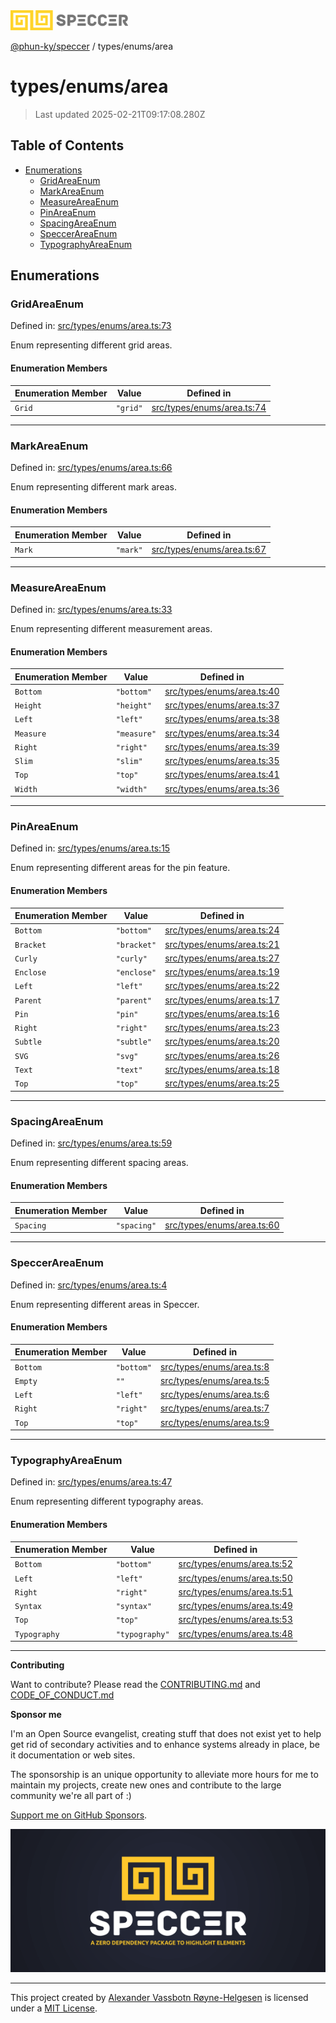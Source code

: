<div>
  <img alt="SPECCER logo" src="https://raw.githubusercontent.com/phun-ky/speccer/main/public/logo-speccer-horizontal-colored-package.svg?raw=true" style="max-height:32px;" />
</div>

[@phun-ky/speccer](../../README.md) / types/enums/area

# types/enums/area

> Last updated 2025-02-21T09:17:08.280Z

## Table of Contents

- [Enumerations](#enumerations)
  - [GridAreaEnum](#gridareaenum)
  - [MarkAreaEnum](#markareaenum)
  - [MeasureAreaEnum](#measureareaenum)
  - [PinAreaEnum](#pinareaenum)
  - [SpacingAreaEnum](#spacingareaenum)
  - [SpeccerAreaEnum](#speccerareaenum)
  - [TypographyAreaEnum](#typographyareaenum)

## Enumerations

### GridAreaEnum

Defined in: [src/types/enums/area.ts:73](https://github.com/phun-ky/speccer/blob/main/src/types/enums/area.ts#L73)

Enum representing different grid areas.

#### Enumeration Members

| Enumeration Member     | Value    | Defined in                                                                                             |
| ---------------------- | -------- | ------------------------------------------------------------------------------------------------------ |
| <a id="grid" /> `Grid` | `"grid"` | [src/types/enums/area.ts:74](https://github.com/phun-ky/speccer/blob/main/src/types/enums/area.ts#L74) |

---

### MarkAreaEnum

Defined in: [src/types/enums/area.ts:66](https://github.com/phun-ky/speccer/blob/main/src/types/enums/area.ts#L66)

Enum representing different mark areas.

#### Enumeration Members

| Enumeration Member     | Value    | Defined in                                                                                             |
| ---------------------- | -------- | ------------------------------------------------------------------------------------------------------ |
| <a id="mark" /> `Mark` | `"mark"` | [src/types/enums/area.ts:67](https://github.com/phun-ky/speccer/blob/main/src/types/enums/area.ts#L67) |

---

### MeasureAreaEnum

Defined in: [src/types/enums/area.ts:33](https://github.com/phun-ky/speccer/blob/main/src/types/enums/area.ts#L33)

Enum representing different measurement areas.

#### Enumeration Members

| Enumeration Member           | Value       | Defined in                                                                                             |
| ---------------------------- | ----------- | ------------------------------------------------------------------------------------------------------ |
| <a id="bottom" /> `Bottom`   | `"bottom"`  | [src/types/enums/area.ts:40](https://github.com/phun-ky/speccer/blob/main/src/types/enums/area.ts#L40) |
| <a id="height" /> `Height`   | `"height"`  | [src/types/enums/area.ts:37](https://github.com/phun-ky/speccer/blob/main/src/types/enums/area.ts#L37) |
| <a id="left" /> `Left`       | `"left"`    | [src/types/enums/area.ts:38](https://github.com/phun-ky/speccer/blob/main/src/types/enums/area.ts#L38) |
| <a id="measure" /> `Measure` | `"measure"` | [src/types/enums/area.ts:34](https://github.com/phun-ky/speccer/blob/main/src/types/enums/area.ts#L34) |
| <a id="right" /> `Right`     | `"right"`   | [src/types/enums/area.ts:39](https://github.com/phun-ky/speccer/blob/main/src/types/enums/area.ts#L39) |
| <a id="slim" /> `Slim`       | `"slim"`    | [src/types/enums/area.ts:35](https://github.com/phun-ky/speccer/blob/main/src/types/enums/area.ts#L35) |
| <a id="top" /> `Top`         | `"top"`     | [src/types/enums/area.ts:41](https://github.com/phun-ky/speccer/blob/main/src/types/enums/area.ts#L41) |
| <a id="width" /> `Width`     | `"width"`   | [src/types/enums/area.ts:36](https://github.com/phun-ky/speccer/blob/main/src/types/enums/area.ts#L36) |

---

### PinAreaEnum

Defined in: [src/types/enums/area.ts:15](https://github.com/phun-ky/speccer/blob/main/src/types/enums/area.ts#L15)

Enum representing different areas for the pin feature.

#### Enumeration Members

| Enumeration Member           | Value       | Defined in                                                                                             |
| ---------------------------- | ----------- | ------------------------------------------------------------------------------------------------------ |
| <a id="bottom-1" /> `Bottom` | `"bottom"`  | [src/types/enums/area.ts:24](https://github.com/phun-ky/speccer/blob/main/src/types/enums/area.ts#L24) |
| <a id="bracket" /> `Bracket` | `"bracket"` | [src/types/enums/area.ts:21](https://github.com/phun-ky/speccer/blob/main/src/types/enums/area.ts#L21) |
| <a id="curly" /> `Curly`     | `"curly"`   | [src/types/enums/area.ts:27](https://github.com/phun-ky/speccer/blob/main/src/types/enums/area.ts#L27) |
| <a id="enclose" /> `Enclose` | `"enclose"` | [src/types/enums/area.ts:19](https://github.com/phun-ky/speccer/blob/main/src/types/enums/area.ts#L19) |
| <a id="left-1" /> `Left`     | `"left"`    | [src/types/enums/area.ts:22](https://github.com/phun-ky/speccer/blob/main/src/types/enums/area.ts#L22) |
| <a id="parent" /> `Parent`   | `"parent"`  | [src/types/enums/area.ts:17](https://github.com/phun-ky/speccer/blob/main/src/types/enums/area.ts#L17) |
| <a id="pin" /> `Pin`         | `"pin"`     | [src/types/enums/area.ts:16](https://github.com/phun-ky/speccer/blob/main/src/types/enums/area.ts#L16) |
| <a id="right-1" /> `Right`   | `"right"`   | [src/types/enums/area.ts:23](https://github.com/phun-ky/speccer/blob/main/src/types/enums/area.ts#L23) |
| <a id="subtle" /> `Subtle`   | `"subtle"`  | [src/types/enums/area.ts:20](https://github.com/phun-ky/speccer/blob/main/src/types/enums/area.ts#L20) |
| <a id="svg" /> `SVG`         | `"svg"`     | [src/types/enums/area.ts:26](https://github.com/phun-ky/speccer/blob/main/src/types/enums/area.ts#L26) |
| <a id="text" /> `Text`       | `"text"`    | [src/types/enums/area.ts:18](https://github.com/phun-ky/speccer/blob/main/src/types/enums/area.ts#L18) |
| <a id="top-1" /> `Top`       | `"top"`     | [src/types/enums/area.ts:25](https://github.com/phun-ky/speccer/blob/main/src/types/enums/area.ts#L25) |

---

### SpacingAreaEnum

Defined in: [src/types/enums/area.ts:59](https://github.com/phun-ky/speccer/blob/main/src/types/enums/area.ts#L59)

Enum representing different spacing areas.

#### Enumeration Members

| Enumeration Member           | Value       | Defined in                                                                                             |
| ---------------------------- | ----------- | ------------------------------------------------------------------------------------------------------ |
| <a id="spacing" /> `Spacing` | `"spacing"` | [src/types/enums/area.ts:60](https://github.com/phun-ky/speccer/blob/main/src/types/enums/area.ts#L60) |

---

### SpeccerAreaEnum

Defined in: [src/types/enums/area.ts:4](https://github.com/phun-ky/speccer/blob/main/src/types/enums/area.ts#L4)

Enum representing different areas in Speccer.

#### Enumeration Members

| Enumeration Member           | Value      | Defined in                                                                                           |
| ---------------------------- | ---------- | ---------------------------------------------------------------------------------------------------- |
| <a id="bottom-2" /> `Bottom` | `"bottom"` | [src/types/enums/area.ts:8](https://github.com/phun-ky/speccer/blob/main/src/types/enums/area.ts#L8) |
| <a id="empty" /> `Empty`     | `""`       | [src/types/enums/area.ts:5](https://github.com/phun-ky/speccer/blob/main/src/types/enums/area.ts#L5) |
| <a id="left-2" /> `Left`     | `"left"`   | [src/types/enums/area.ts:6](https://github.com/phun-ky/speccer/blob/main/src/types/enums/area.ts#L6) |
| <a id="right-2" /> `Right`   | `"right"`  | [src/types/enums/area.ts:7](https://github.com/phun-ky/speccer/blob/main/src/types/enums/area.ts#L7) |
| <a id="top-2" /> `Top`       | `"top"`    | [src/types/enums/area.ts:9](https://github.com/phun-ky/speccer/blob/main/src/types/enums/area.ts#L9) |

---

### TypographyAreaEnum

Defined in: [src/types/enums/area.ts:47](https://github.com/phun-ky/speccer/blob/main/src/types/enums/area.ts#L47)

Enum representing different typography areas.

#### Enumeration Members

| Enumeration Member                 | Value          | Defined in                                                                                             |
| ---------------------------------- | -------------- | ------------------------------------------------------------------------------------------------------ |
| <a id="bottom-3" /> `Bottom`       | `"bottom"`     | [src/types/enums/area.ts:52](https://github.com/phun-ky/speccer/blob/main/src/types/enums/area.ts#L52) |
| <a id="left-3" /> `Left`           | `"left"`       | [src/types/enums/area.ts:50](https://github.com/phun-ky/speccer/blob/main/src/types/enums/area.ts#L50) |
| <a id="right-3" /> `Right`         | `"right"`      | [src/types/enums/area.ts:51](https://github.com/phun-ky/speccer/blob/main/src/types/enums/area.ts#L51) |
| <a id="syntax" /> `Syntax`         | `"syntax"`     | [src/types/enums/area.ts:49](https://github.com/phun-ky/speccer/blob/main/src/types/enums/area.ts#L49) |
| <a id="top-3" /> `Top`             | `"top"`        | [src/types/enums/area.ts:53](https://github.com/phun-ky/speccer/blob/main/src/types/enums/area.ts#L53) |
| <a id="typography" /> `Typography` | `"typography"` | [src/types/enums/area.ts:48](https://github.com/phun-ky/speccer/blob/main/src/types/enums/area.ts#L48) |

---

**Contributing**

Want to contribute? Please read the [CONTRIBUTING.md](https://github.com/phun-ky/speccer/blob/main/CONTRIBUTING.md) and [CODE_OF_CONDUCT.md](https://github.com/phun-ky/speccer/blob/main/CODE_OF_CONDUCT.md)

**Sponsor me**

I'm an Open Source evangelist, creating stuff that does not exist yet to help get rid of secondary activities and to enhance systems already in place, be it documentation or web sites.

The sponsorship is an unique opportunity to alleviate more hours for me to maintain my projects, create new ones and contribute to the large community we're all part of :)

[Support me on GitHub Sponsors](https://github.com/sponsors/phun-ky).

![Speccer banner, with logo and slogan: A zero dependency package to annotate or highlight elements](https://github.com/phun-ky/speccer/blob/main/public/speccer-banner.png?raw=true)

---

This project created by [Alexander Vassbotn Røyne-Helgesen](http://phun-ky.net) is licensed under a [MIT License](https://choosealicense.com/licenses/mit/).
